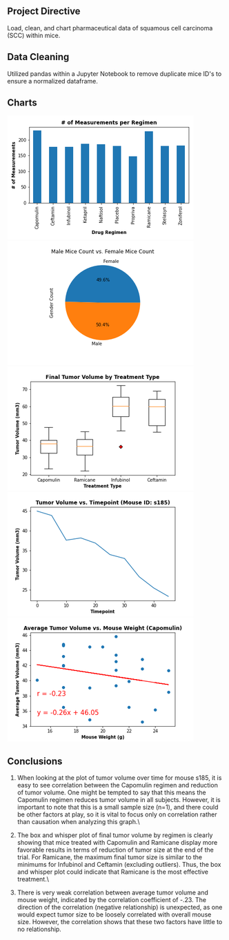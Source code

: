 ## Project Directive
Load, clean, and chart pharmaceutical data of squamous cell carcinoma (SCC) within mice.

## Data Cleaning
Utilized pandas within a Jupyter Notebook to remove duplicate mice ID's to ensure a normalized dataframe.

## Charts
![Tumor Response to Treatment](Images/measurements_regimen.png)
![Male vs. Female](Images/measurements_regimen_pie.png)
![Treatment Type Box Plot](Images/boxplot.png)
![Tumor Volume over Time](Images/tumorvol_time.png)
![Tumor Volume vs Weight](Images/tumorvol_weight.png)

## Conclusions
1) When looking at the plot of tumor volume over time for mouse s185, it is easy to see correlation between the Capomulin regimen and reduction of tumor volume. One might be tempted to say that this means the Capomulin regimen reduces tumor volume in all subjects. However, it is important to note that this is a small sample size (n=1), and there could be other factors at play, so it is vital to focus only on correlation rather than causation when analyzing this graph.\

2) The box and whisper plot of final tumor volume by regimen is clearly showing that mice treated with Capomulin and Ramicane display more favorable results in terms of reduction of tumor size at the end of the trial. For Ramicane, the maximum final tumor size is similar to the minimums for Infubinol and Ceftamin (excluding outliers). Thus, the box and whisper plot could indicate that Ramicane is the most effective treatment.\

3) There is very weak correlation between average tumor volume and mouse weight, indicated by the correlation coefficient of -.23. The direction of the correlation (negative relationship) is unexpected, as one would expect tumor size to be loosely correlated with overall mouse size. However, the correlation shows that these two factors have little to no relationship.
